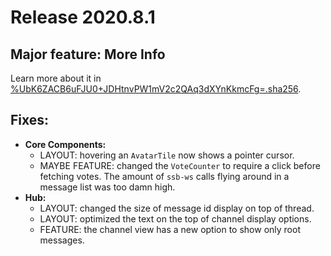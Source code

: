 # Release 2020.8.1

## Major feature: More Info

Learn more about it in [%UbK6ZACB6uFJU0+JDHtnvPW1mV2c2QAq3dXYnKkmcFg=.sha256](ssb:message/sha256/UbK6ZACB6uFJU0%2BJDHtnvPW1mV2c2QAq3dXYnKkmcFg%3D).

## Fixes:

* **Core Components:**
    * LAYOUT: hovering an `AvatarTile` now shows a pointer cursor.
    * MAYBE FEATURE: changed the `VoteCounter` to require a click before fetching votes. The amount of `ssb-ws` calls flying around in a message list was too damn high.  
* **Hub:**
    * LAYOUT: changed the size of message id display on top of thread.
    * LAYOUT: optimized the text on the top of channel display options.
    * FEATURE: the channel view has a new option to show only root messages.
